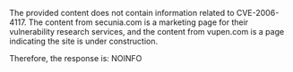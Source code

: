 The provided content does not contain information related to CVE-2006-4117. The content from secunia.com is a marketing page for their vulnerability research services, and the content from vupen.com is a page indicating the site is under construction.

Therefore, the response is:
NOINFO